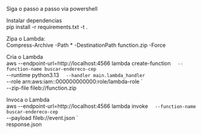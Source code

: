 Siga o passo a passo via powershell

Instalar dependencias  
pip install -r requirements.txt -t .

Zipa o Lambda:  
Compress-Archive -Path * -DestinationPath function.zip -Force

Cria o Lambda  
aws --endpoint-url=http://localhost:4566 lambda create-function `  
    --function-name buscar-endereco-cep `  
    --runtime python3.13 `  
    --handler main.lambda_handler `   
    --role arn:aws:iam::000000000000:role/lambda-role `   
    --zip-file fileb://function.zip

Invoca o Lambda  
aws --endpoint-url=http://localhost:4566 lambda invoke `  
    --function-name buscar-endereco-cep `  
    --payload fileb://event.json `  
    response.json  